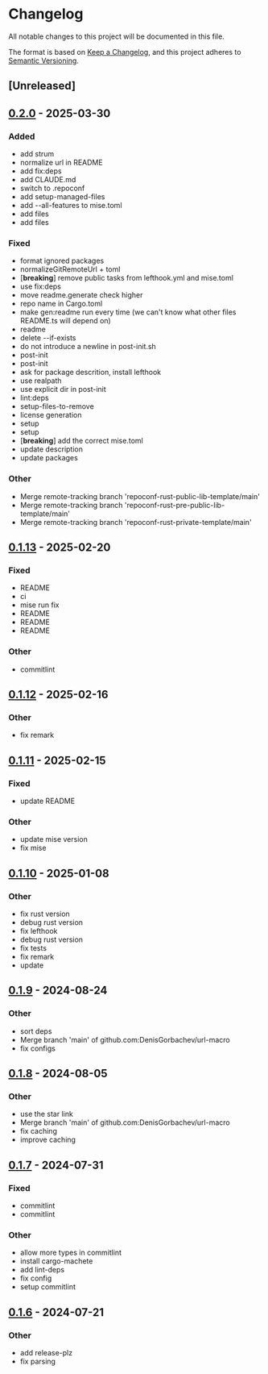 # Changelog
All notable changes to this project will be documented in this file.

The format is based on [Keep a Changelog](https://keepachangelog.com/en/1.0.0/),
and this project adheres to [Semantic Versioning](https://semver.org/spec/v2.0.0.html).

## [Unreleased]

## [0.2.0](https://github.com/DenisGorbachev/url-macro/compare/v0.1.13...v0.2.0) - 2025-03-30

### Added

- add strum
- normalize url in README
- add fix:deps
- add CLAUDE.md
- switch to .repoconf
- add setup-managed-files
- add --all-features to mise.toml
- add files
- add files

### Fixed

- format ignored packages
- normalizeGitRemoteUrl + toml
- [**breaking**] remove public tasks from lefthook.yml and mise.toml
- use fix:deps
- move readme.generate check higher
- repo name in Cargo.toml
- make gen:readme run every time (we can't know what other files README.ts will depend on)
- readme
- delete --if-exists
- do not introduce a newline in post-init.sh
- post-init
- post-init
- ask for package descrition, install lefthook
- use realpath
- use explicit dir in post-init
- lint:deps
- setup-files-to-remove
- license generation
- setup
- setup
- [**breaking**] add the correct mise.toml
- update description
- update packages

### Other

- Merge remote-tracking branch 'repoconf-rust-public-lib-template/main'
- Merge remote-tracking branch 'repoconf-rust-pre-public-lib-template/main'
- Merge remote-tracking branch 'repoconf-rust-private-template/main'

## [0.1.13](https://github.com/DenisGorbachev/url-macro/compare/v0.1.12...v0.1.13) - 2025-02-20

### Fixed

- README
- ci
- mise run fix
- README
- README
- README

### Other

- commitlint

## [0.1.12](https://github.com/DenisGorbachev/url-macro/compare/v0.1.11...v0.1.12) - 2025-02-16

### Other

- fix remark

## [0.1.11](https://github.com/DenisGorbachev/url-macro/compare/v0.1.10...v0.1.11) - 2025-02-15

### Fixed

- update README

### Other

- update mise version
- fix mise

## [0.1.10](https://github.com/DenisGorbachev/url-macro/compare/v0.1.9...v0.1.10) - 2025-01-08

### Other

- fix rust version
- debug rust version
- fix lefthook
- debug rust version
- fix tests
- fix remark
- update

## [0.1.9](https://github.com/DenisGorbachev/url-macro/compare/v0.1.8...v0.1.9) - 2024-08-24

### Other
- sort deps
- Merge branch 'main' of github.com:DenisGorbachev/url-macro
- fix configs

## [0.1.8](https://github.com/DenisGorbachev/url-macro/compare/v0.1.7...v0.1.8) - 2024-08-05

### Other
- use the star link
- Merge branch 'main' of github.com:DenisGorbachev/url-macro
- fix caching
- improve caching

## [0.1.7](https://github.com/DenisGorbachev/url-macro/compare/v0.1.6...v0.1.7) - 2024-07-31

### Fixed
- commitlint
- commitlint

### Other
- allow more types in commitlint
- install cargo-machete
- add lint-deps
- fix config
- setup commitlint

## [0.1.6](https://github.com/DenisGorbachev/url-macro/compare/v0.1.5...v0.1.6) - 2024-07-21

### Other
- add release-plz
- fix parsing
